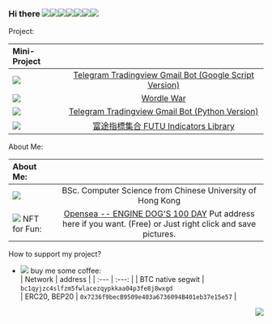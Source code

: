 ### Hi there ![](https://cdn.lihkg.com/assets/faces/dog/bye.gif)![](https://cdn.lihkg.com/assets/faces/pig/bye.gif)![](https://cdn.lihkg.com/assets/faces/mouse/bye.gif)![](https://cdn.lihkg.com/assets/faces/cat/bye.gif)![](https://cdn.lihkg.com/assets/faces/cow/bye.gif)![](https://cdn.lihkg.com/assets/faces/tiger/bye.gif)![](https://cdn.lihkg.com/assets/faces/husky/bye.gif) 

Project:

|    Mini-Project   |         |
  | :---        |         :---: |
  | ![](https://cdn.lihkg.com/assets/faces/dog/phone.gif)     | [Telegram Tradingview Gmail Bot (Google Script Version)](https://github.com/umzr/Telegram-Gmail-Bot-Google-Script-Version-) |
  |![](https://cdn.lihkg.com/assets/faces/dog/itdog4.gif)  |  [Wordle War](https://github.com/DoubleSpicy/wordle_war-) |
| ![](https://cdn.lihkg.com/assets/faces/dog/no.gif)  | [Telegram Tradingview Gmail Bot (Python Version)](https://github.com/umzr/Telegram-Tradingview-Gmail-Bot--Google-Script-Version-)  |
|![](https://cdn.lihkg.com/assets/faces/dog/haha.gif) | [富途指標集合 FUTU Indicators Library](https://github.com/umzr/FUTU-Indicators-Library)|

<!-- - ![](https://cdn.lihkg.com/assets/faces/dog/phone.gif) $~~~~~~~$ [Telegram Tradingview Gmail Bot (Google Script Version)](https://github.com/umzr/Telegram-Gmail-Bot-Google-Script-Version-)
- ![](https://cdn.lihkg.com/assets/faces/dog/itdog4.gif)  $~$  [Wordle War](https://github.com/DoubleSpicy/wordle_war-)

- ![](https://cdn.lihkg.com/assets/faces/dog/no.gif)  $~~~~~~~$ [Telegram Tradingview Gmail Bot (Python Version)](https://github.com/umzr/Telegram-Tradingview-Gmail-Bot--Google-Script-Version-)  

- ![](https://cdn.lihkg.com/assets/faces/dog/haha.gif) $~~~~~~~~~~~$ [富途指標集合 FUTU Indicators Library](https://github.com/umzr/FUTU-Indicators-Library) -->

About Me:

|  About Me:    |         |
| :---        |         :---: |
|![](https://cdn.lihkg.com/assets/faces/dog/math.gif) | BSc. Computer Science from Chinese University of Hong Kong|
|![](https://cdn.lihkg.com/assets/faces/tiger/like2.gif) NFT for Fun:|  [Opensea -- ENGINE DOG'S 100 DAY](https://opensea.io/collection/enginedogs100days) Put address here if you want. (Free) or Just right click and save pictures. |




<!-- - ![](https://cdn.lihkg.com/assets/faces/dog/math.gif)  $~~~~~~~$ BSc. Computer Science from Chinese University of Hong Kong
- ![](https://cdn.lihkg.com/assets/faces/tiger/like2.gif) $~~~~~~$ NFT for Fun: [Opensea -- ENGINE DOG'S 100 DAY](https://opensea.io/collection/enginedogs100days)   
Put address here if you want. (Free) or Just right click and save pictures. -->


How to support my project?  
- ![](https://cdn.lihkg.com/assets/faces/cow/grab_connect.gif)  buy me some coffee:  
    |    Network   |     address    |
    | :---        |         :---: |
    | BTC native segwit      | `bc1qyjzc4slfzm5fwlacezqypkkaa04p3fe8j8wxgd`     
    | ERC20, BEP20   | `0x7236f9becB9509e403a6736094B401eb37e15e57`        |

<a href="#">
    <img align="right" src="https://github-readme-stats.vercel.app/api?username=umzr&show_icons=true">
  
</a>



